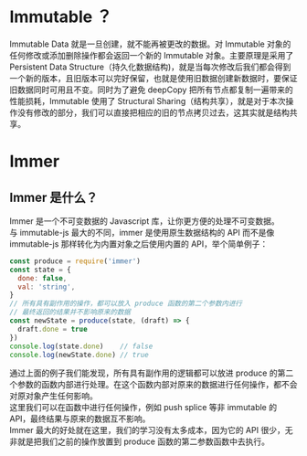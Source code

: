 
# Immutable ？
Immutable Data 就是一旦创建，就不能再被更改的数据。对 Immutable 对象的任何修改或添加删除操作都会返回一个新的 Immutable 对象。主要原理是采用了 Persistent Data Structure（持久化数据结构)，就是当每次修改后我们都会得到一个新的版本，且旧版本可以完好保留，也就是使用旧数据创建新数据时，要保证旧数据同时可用且不变。同时为了避免 deepCopy 把所有节点都复制一遍带来的性能损耗，Immutable 使用了 Structural Sharing（结构共享），就是对于本次操作没有修改的部分，我们可以直接把相应的旧的节点拷贝过去，这其实就是结构共享。

# Immer

## Immer 是什么？
Immer 是一个不可变数据的 Javascript 库，让你更方便的处理不可变数据。<br />与 immutable-js 最大的不同，immer 是使用原生数据结构的 API 而不是像 immutable-js 那样转化为内置对象之后使用内置的 API，举个简单例子：
```javascript
const produce = require('immer')
const state = {
  done: false,
  val: 'string',
}
// 所有具有副作用的操作，都可以放入 produce 函数的第二个参数内进行
// 最终返回的结果并不影响原来的数据
const newState = produce(state, (draft) => {
  draft.done = true
})
console.log(state.done)    // false
console.log(newState.done) // true
```
通过上面的例子我们能发现，所有具有副作用的逻辑都可以放进 produce 的第二个参数的函数内部进行处理。在这个函数内部对原来的数据进行任何操作，都不会对原对象产生任何影响。<br />这里我们可以在函数中进行任何操作，例如 push splice 等非 immutable 的 API，最终结果与原来的数据互不影响。<br />Immer 最大的好处就在这里，我们的学习没有太多成本，因为它的 API 很少，无非就是把我们之前的操作放置到 produce 函数的第二参数函数中去执行。
